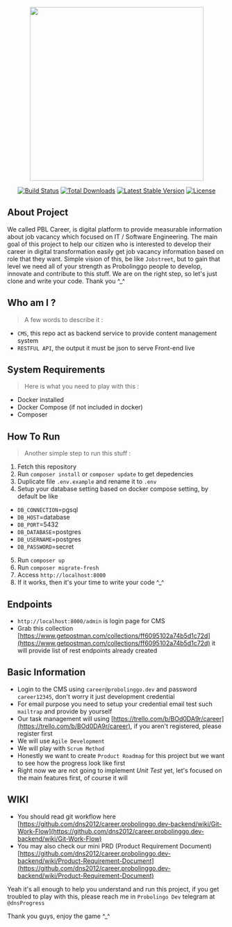 <p align="center"><img src="https://res.cloudinary.com/dtfbvvkyp/image/upload/v1566331377/laravel-logolockup-cmyk-red.svg" width="400"></p>

<p align="center">
<a href="https://travis-ci.org/laravel/framework"><img src="https://travis-ci.org/laravel/framework.svg" alt="Build Status"></a>
<a href="https://packagist.org/packages/laravel/framework"><img src="https://poser.pugx.org/laravel/framework/d/total.svg" alt="Total Downloads"></a>
<a href="https://packagist.org/packages/laravel/framework"><img src="https://poser.pugx.org/laravel/framework/v/stable.svg" alt="Latest Stable Version"></a>
<a href="https://packagist.org/packages/laravel/framework"><img src="https://poser.pugx.org/laravel/framework/license.svg" alt="License"></a>
</p>

## About Project
We called PBL Career, is digital platform to provide measurable information about job vacancy which focused on IT / Software Engineering. The main goal of this project to help our citizen who is interested to develop their career in digital transformation easily get job vacancy information based on role that they want. Simple vision of this, be like `Jobstreet`, but to gain that level we need all of your strength as Probolinggo people to develop, innovate and contribute to this stuff. We are on the right step, so let's just clone and write your code. Thank you ^_^

## Who am I ?
> A few words to describe it :
* `CMS`, this repo act as backend service to provide content management system
* `RESTFUL API`, the output it must be json to serve Front-end live

## System Requirements
> Here is what you need to play with this :
* Docker installed
* Docker Compose (if not included in docker)
* Composer

## How To Run
> Another simple step to run this stuff :
1. Fetch this repository
2. Run `composer install` or `composer update` to get depedencies
3. Duplicate file `.env.example` and rename it to `.env`
4. Setup your database setting based on docker compose setting, by default be like
* `DB_CONNECTION`=pgsql
* `DB_HOST`=database
* `DB_PORT`=5432
* `DB_DATABASE`=postgres
* `DB_USERNAME`=postgres
* `DB_PASSWORD`=secret
5. Run `composer up`
6. Run `composer migrate-fresh`
7. Access `http://localhost:8000`
8. If it works, then it's your time to write your code ^_^

## Endpoints
* `http://localhost:8000/admin` is login page for CMS
* Grab this collection [https://www.getpostman.com/collections/ff6095102a74b5d1c72d](https://www.getpostman.com/collections/ff6095102a74b5d1c72d)  it will provide list of rest endpoints already created

## Basic Information
* Login to the CMS using `career@probolinggo.dev` and password `career12345`, don't worry it just development credential
* For email purpose you need to setup your credential email test such `mailtrap` and provide by yourself
* Our task management will using [https://trello.com/b/BOd0DA9r/career](https://trello.com/b/BOd0DA9r/career), if you aren't registered, please register first
* We will use `Agile Development`
* We will play with `Scrum Method`
* Honestly we want to create `Product Roadmap` for this project but we want to see how the progress look like first
* Right now we are not going to implement *Unit Test* yet, let's focused on the main features first, of course it will

## WIKI
* You should read git workflow here [https://github.com/dns2012/career.probolinggo.dev-backend/wiki/Git-Work-Flow](https://github.com/dns2012/career.probolinggo.dev-backend/wiki/Git-Work-Flow)
* You may also check our mini PRD (Product Requirement Document) [https://github.com/dns2012/career.probolinggo.dev-backend/wiki/Product-Requirement-Document](https://github.com/dns2012/career.probolinggo.dev-backend/wiki/Product-Requirement-Document)


Yeah it's all enough to help you understand and run this project, if you get troubled to play with this, please reach me in `Probolingo Dev` telegram at `@dnsProgress`

Thank you guys, enjoy the game ^_^
